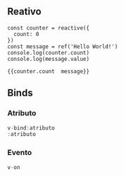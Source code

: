 ## Reativo

```Vue
const counter = reactive({
  count: 0
})
const message = ref('Hello World!')
console.log(counter.count)
console.log(message.value)

{{counter.count  message}}
```
## Binds

### Atributo
```javascript
v-bind:atributo 
:atributo
```

### Evento
```javascript
v-on
```

